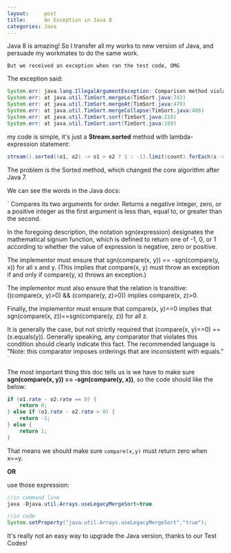 ```yaml
---
layout:     post
title:      An Exception in Java 8 
categories: Java
---
```


Java 8 is amazing! So I transfer all my works to new version of Java, and persuade my workmates to do the same work. 

`But we received an exception when ran the test code, OMG`

The exception said:

```java
System.err: java.lang.IllegalArgumentException: Comparison method violates its general contract!
System.err: at java.util.TimSort.mergeLo(TimSort.java:743)
System.err: at java.util.TimSort.mergeAt(TimSort.java:479)
System.err: at java.util.TimSort.mergeCollapse(TimSort.java:406)
System.err: at java.util.TimSort.sort(TimSort.java:210)
System.err: at java.util.TimSort.sort(TimSort.java:169)
```

my code is simple, it's just a **Stream.sorted** method with lambda-expression statement:

```java
stream().sorted((o1, o2) -> o1 > o2 ? 1 : -1).limit(count).forEach(s -> result.add(s.kw + "," + key + "," + s.rate));
```

The problem is the Sorted method, which changed the core algorithm after Java 7.

We can see the words in the Java docs:

`
Compares its two arguments for order. Returns a negative integer, zero, or a positive integer as the first argument is less than, equal to, or greater than the second.

In the foregoing description, the notation sgn(expression) designates the mathematical signum function, which is defined to return one of -1, 0, or 1 according to whether the value of expression is negative, zero or positive.

The implementor must ensure that sgn(compare(x, y)) == -sgn(compare(y, x)) for all x and y. (This implies that compare(x, y) must throw an exception if and only if compare(y, x) throws an exception.)

The implementor must also ensure that the relation is transitive: ((compare(x, y)>0) && (compare(y, z)>0)) implies compare(x, z)>0.

Finally, the implementor must ensure that compare(x, y)==0 implies that sgn(compare(x, z))==sgn(compare(y, z)) for all z.

It is generally the case, but not strictly required that (compare(x, y)==0) == (x.equals(y)). Generally speaking, any comparator that violates this condition should clearly indicate this fact. The recommended language is "Note: this comparator imposes orderings that are inconsistent with equals." 
`

The most important thing this doc tells us is we have to make sure **sgn(compare(x, y)) == -sgn(compare(y, x))**, so the code should like the below:

```java
if (o1.rate - o2.rate == 0) {
    return 0;
} else if (o1.rate - o2.rate > 0) {
    return -1;
} else {
    return 1;
}
```

That means we should make sure `compare(x,y)` must return zero when x==y.


**OR**


use those expression:

```java
//in command line
java -Djava.util.Arrays.useLegacyMergeSort=true  

//in code
System.setProperty("java.util.Arrays.useLegacyMergeSort","true");
```

It's really not an easy way to upgrade the Java version, thanks to our Test Codes!
